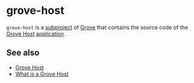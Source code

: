 # grove-host

`grove-host` is a [subproject](def://) of [Grove](def://) that contains the source code of the [Grove Host](def://)
[application](def://).

## See also

- [Grove Host](def://)
- [What is a Grove Host](guide://)